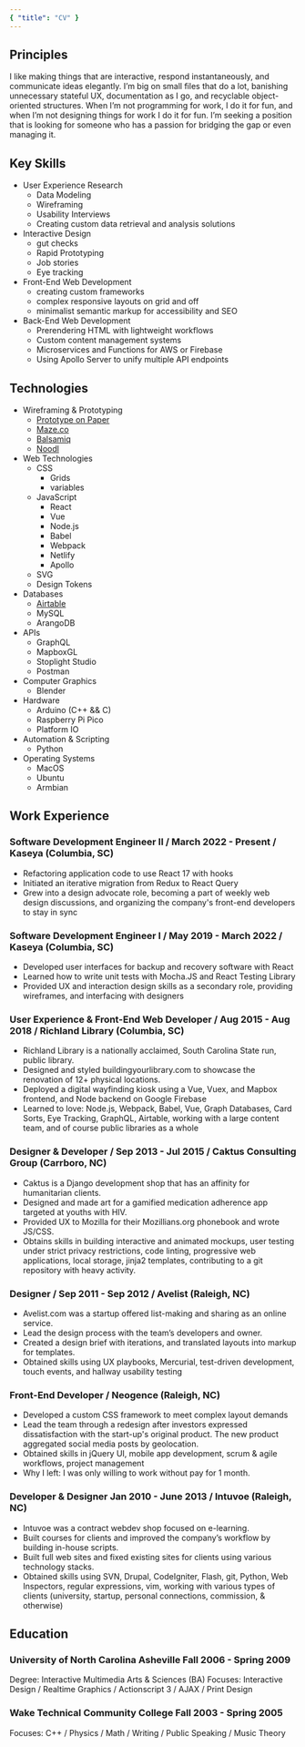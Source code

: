 ```yaml
---
{ "title": "CV" }
---
```


## Principles

I like making things that are interactive, respond instantaneously, and communicate ideas elegantly. I’m big on small files that do a lot, banishing unnecessary stateful UX, documentation as I go, and recyclable object-oriented structures. When I’m not programming for work, I do it for fun, and when I’m not designing things for work I do it for fun. I’m seeking a position that is looking for someone who has a passion for bridging the gap or even managing it.

## Key Skills

- User Experience Research
  - Data Modeling
  - Wireframing
  - Usability Interviews
  - Creating custom data retrieval and analysis solutions
- Interactive Design
  - gut checks
  - Rapid Prototyping
  - Job stories
  - Eye tracking
- Front-End Web Development
  - creating custom frameworks
  - complex responsive layouts on grid and off
  - minimalist semantic markup for accessibility and SEO
- Back-End Web Development
  - Prerendering HTML with lightweight workflows
  - Custom content management systems
  - Microservices and Functions for AWS or Firebase
  - Using Apollo Server to unify multiple API endpoints

## Technologies

- Wireframing & Prototyping
  - [Prototype on Paper](https://marvelapp.com/pop/)
  - [Maze.co](https://maze.co/)
  - [Balsamiq](https://balsamiq.com/)
  - [Noodl](https://www.noodl.net/)
- Web Technologies
  - CSS
    - Grids
    - variables
  - JavaScript
    - React
    - Vue
    - Node.js
    - Babel
    - Webpack
    - Netlify
    - Apollo
  - SVG
  - Design Tokens
- Databases
  - [Airtable](https://airtable.com)
  - MySQL
  - ArangoDB
- APIs
  - GraphQL
  - MapboxGL
  - Stoplight Studio
  - Postman
- Computer Graphics
  - Blender
- Hardware
  - Arduino (C++ && C)
  - Raspberry Pi Pico
  - Platform IO
- Automation & Scripting
  - Python
- Operating Systems
  - MacOS
  - Ubuntu
  - Armbian

## Work Experience

### Software Development Engineer II / March 2022 - Present / Kaseya (Columbia, SC)

- Refactoring application code to use React 17 with hooks
- Initiated an iterative migration from Redux to React Query
- Grew into a design advocate role, becoming a part of weekly web design discussions, and organizing the company's front-end developers to stay in sync

### Software Development Engineer I / May 2019 - March 2022 / Kaseya (Columbia, SC)

- Developed user interfaces for backup and recovery software with React
- Learned how to write unit tests with Mocha.JS and React Testing Library
- Provided UX and interaction design skills as a secondary role, providing wireframes, and interfacing with designers

### User Experience & Front-End Web Developer / Aug 2015 - Aug 2018 / Richland Library (Columbia, SC)

- Richland Library is a nationally acclaimed, South Carolina State run, public library.
- Designed and styled buildingyourlibrary.com to showcase the renovation of 12+ physical locations.
- Deployed a digital wayfinding kiosk using a Vue, Vuex, and Mapbox frontend, and Node backend on Google Firebase
- Learned to love: Node.js, Webpack, Babel, Vue, Graph Databases, Card Sorts, Eye Tracking, GraphQL, Airtable, working with a large content team, and of course public libraries as a whole

### Designer & Developer / Sep 2013 - Jul 2015 / Caktus Consulting Group (Carrboro, NC)

- Caktus is a Django development shop that has an affinity for humanitarian clients.
- Designed and made art for a gamified medication adherence app targeted at youths with HIV.
- Provided UX to Mozilla for their Mozillians.org phonebook and wrote JS/CSS.
- Obtains skills in building interactive and animated mockups, user testing under strict privacy restrictions, code linting, progressive web applications, local storage, jinja2 templates, contributing to a git repository with heavy activity.

### Designer / Sep 2011 - Sep 2012 / Avelist (Raleigh, NC)

- Avelist.com was a startup offered list-making and sharing as an online service.
- Lead the design process with the team’s developers and owner.
- Created a design brief with iterations, and translated layouts into markup for templates.
- Obtained skills using UX playbooks, Mercurial, test-driven development, touch events, and hallway usability testing

### Front-End Developer / Neogence (Raleigh, NC)

- Developed a custom CSS framework to meet complex layout demands
- Lead the team through a redesign after investors expressed dissatisfaction with the start-up's original product. The new product aggregated social media posts by geolocation.
- Obtained skills in jQuery UI, mobile app development, scrum & agile workflows, project management
- Why I left: I was only willing to work without pay for 1 month.

### Developer & Designer Jan 2010 - June 2013 / Intuvoe (Raleigh, NC)

- Intuvoe was a contract webdev shop focused on e-learning.
- Built courses for clients and improved the company’s workflow by building in-house scripts.
- Built full web sites and fixed existing sites for clients using various technology stacks.
- Obtained skills using SVN, Drupal, CodeIgniter, Flash, git, Python, Web Inspectors, regular expressions, vim, working with various types of clients (university, startup, personal connections, commission, & otherwise)

## Education

### University of North Carolina Asheville Fall 2006 - Spring 2009

Degree: Interactive Multimedia Arts & Sciences (BA)
Focuses: Interactive Design / Realtime Graphics / Actionscript 3 / AJAX / Print Design

### Wake Technical Community College Fall 2003 - Spring 2005

Focuses: C++ / Physics / Math / Writing / Public Speaking / Music Theory
